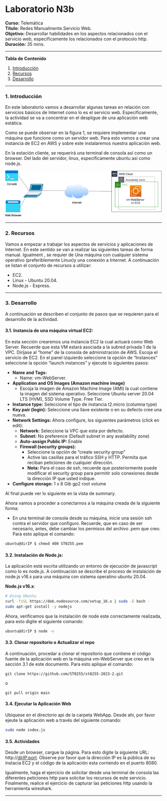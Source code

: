 # **Laboratorio N3b**

**Curso:** Telemática <br>
**Título:** Redes Manualmente.Servicio Web.<br>
**Objetivo:** Desarrollar habilidades en los aspectos relacionados con el servicio web, especificamente los relacionados con el protocolo http.<br>
**Duración:** 35 mins.<br>

*******
**Tabla de Contenido**

1. [Introducción](#introduction)
2. [Recursos](#resources)
2. [Desarrollo](#development)

*******

<div id='introduction'/> 

### **1. Introducción**

En este laboratorio vamos a desarrollar algunas tareas en relación con servicios básicos de Internet como lo es el servicio web. Especificamente, la actividad se va a concentrar en el despligue de una aplicación web estática.

Como se puede observar en la figura 1, se requiere implementar una máquina que funcione como un servidor web. Para esto vamos a crear una instancia de EC2 en AWS y sobre este instalaremos nuestra aplicación web. 

En la estación cliente, se requerirá una terminal de consola así como un browser. Del lado del servidor, linux, específicamente ubuntu así como node.js.

![Arquitectura a Desplegar](img/img_architecture.png)

*******

<div id='resources'/> 

### **2. Recursos**

Vamos a empezar a trabajar los aspectos de servicios y aplicaciones de Internet. En este sentido se van a realizar las siguientes tareas de forma manual. Igualment , se requier de Una máquina con cualquier sistema operativo (preferiblemente Linux)y una conexión a Internet. A continuación se listan el conjunto de recursos a utilizar:

* EC2.
* Linux - Ubuntu 20.04.
* Node.js - Express.


*******

<div id='development'/>  

### **3. Desarrollo**

A continuación se describen el conjunto de pasos que se requieren para el desarrollo de la actividad.

#### **3.1. Instancia de una máquina virtual EC2:**

En esta sección crearemos una instancia EC2 la cual actuará como Web Server. Recuerde que esta VM estará asociada a la subred privada 1 de la VPC. Diríjase al “home” de la consola de administración de AWS. Escoja el servicio de EC2. En el panel izquierdo seleccione la opción de “Instances” seleccione la opción “launch instances” y ejecute lo siguientes pasos:

* **Name and Tags:**
    * Name: vm-WebServer.
* **Application and OS Images (Amazon machine image)**
    * Escoja la imagen de Amazon Machine Image (AMI) la cual contiene la imagen del sistema operativo. Seleccione Ubuntu server 20.04 LTS (HVM), SSD Volume Type. Free Tier.
* **Instance type:** Seleccione el tipo de instancia t2.micro (columna type) 
* **Key pair (login):** Seleccione una llave existente o en su defecto cree una nueva.
* **Network Settings:** Ahora configure, los siguientes parámetros (click en edit):
    * **Network:** Seleccione la VPC que esta por defecto.
    * **Subnet:** No preference (Default subnet in any availability zone)
    * **Auto-assign Public IP:** Enable
    * **Firewall (security groups):**
        * Seleccione la opción de “create security group” 
        * Active las casillas para el tráfico SSH y HTTP. Permita que reciban peticiones de cualquier dirección. 
        * **Nota:** Para el caso de ssh, recuerde que posteriormente puede modificar el security group para permitir solo conexiones desde la dirección IP que usted indique.
* **Configure storage:** 1 x 8 Gib gp2 root volume 

Al final puede ver lo siguiente en la vista de summary.

Ahora vamos a proceder a conectarnos a la máquina creada de la siguiente forma:

* En una terminal de consola desde su máquina, inicie una sesión ssh contra el servidor que configuro. Recuerde, que en caso de ser necesario, antes, debe cambiar los permisos del archivo .pem que creo. Para esto aplique el comando: 

```sh
ubuntu@dirIP $ chmod 400 ST0255.pem
```

#### **3.2. Instalación de Node.js:**

La aplicación está escrita utilizando un entorno de ejecución de javascript como lo es node.js. A continuación se describe el proceso de instalación de node.js v16.x para una máquina con sistema operatino ubuntu 20.04.

**Node.js v16.x**:

```sh
# Using Ubuntu
curl -fsSL https://deb.nodesource.com/setup_16.x | sudo -E bash -
sudo apt-get install -y nodejs
```
Ahora, verificamos que la instalación de node este correctamente realizada, para esto digite el siguiente comando:

```sh
ubuntu@dirIP $ node -v
```
#### **3.3. Clonar repositorio o Actualizar el repo**

A continuación, procedar a clonar el repositorio que contiene el código fuente de la aplicación web en la máquina vm-WebServer que creo en la sección 3.1 de este documento. Para esto aplique el comando:

```git
git clone https://github.com/ST0255/st0255-2023-2.git
```
o 

```git
git pull origin main
```


#### **3.4. Ejecutar la Aplicación Web**

Ubiquese en el directorio api de la carpeta WebApp. Desde ahi, por favor ejeute la aplicación web a través del siguiente comando:

```sh
sudo node index.js
```
#### **3.5. Actividades**

Desde un browser, cargue la página. Para esto digite la siguiente URL: http://<dirIP:port>. Observe por favor que la dirección IP es la pública de su instacia EC2 y el código de la aplicación esta corriendo en el puerto 8080. 

Igualmente, haga el ejercicio de solicitar desde una terminal de consola las diferentes peticiones http para solicitar los recursos de este servicio. Finalmente, realice el ejercicio de capturar las peticiones http usando la herramienta wireshark.

*******